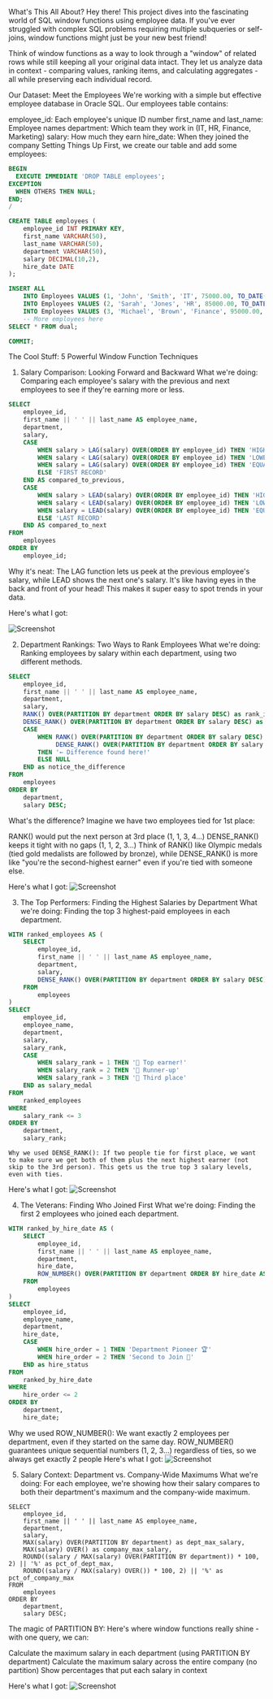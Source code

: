 What's This All About?
Hey there! This project dives into the fascinating world of SQL window functions using employee data. If you've ever struggled with complex SQL problems requiring multiple subqueries or self-joins, window functions might just be your new best friend!

Think of window functions as a way to look through a "window" of related rows while still keeping all your original data intact. They let us analyze data in context - comparing values, ranking items, and calculating aggregates - all while preserving each individual record.

Our Dataset: Meet the Employees
We're working with a simple but effective employee database in Oracle SQL. Our employees table contains:

employee_id: Each employee's unique ID number
first_name and last_name: Employee names
department: Which team they work in (IT, HR, Finance, Marketing)
salary: How much they earn
hire_date: When they joined the company
Setting Things Up
First, we create our table and add some employees:

```sql
BEGIN
  EXECUTE IMMEDIATE 'DROP TABLE employees';
EXCEPTION
  WHEN OTHERS THEN NULL;
END;
/

CREATE TABLE employees (
    employee_id INT PRIMARY KEY,
    first_name VARCHAR(50),
    last_name VARCHAR(50),
    department VARCHAR(50),
    salary DECIMAL(10,2),
    hire_date DATE
);

INSERT ALL
    INTO Employees VALUES (1, 'John', 'Smith', 'IT', 75000.00, TO_DATE('2018-06-20', 'YYYY-MM-DD'))
    INTO Employees VALUES (2, 'Sarah', 'Jones', 'HR', 85000.00, TO_DATE('2015-03-14', 'YYYY-MM-DD'))
    INTO Employees VALUES (3, 'Michael', 'Brown', 'Finance', 95000.00, TO_DATE('2010-08-24', 'YYYY-MM-DD'))
    -- More employees here
SELECT * FROM dual;

COMMIT;
```

The Cool Stuff: 5 Powerful Window Function Techniques
1. Salary Comparison: Looking Forward and Backward
What we're doing: Comparing each employee's salary with the previous and next employees to see if they're earning more or less.

```sql
SELECT 
    employee_id,
    first_name || ' ' || last_name AS employee_name,
    department,
    salary,
    CASE 
        WHEN salary > LAG(salary) OVER(ORDER BY employee_id) THEN 'HIGHER'
        WHEN salary < LAG(salary) OVER(ORDER BY employee_id) THEN 'LOWER'
        WHEN salary = LAG(salary) OVER(ORDER BY employee_id) THEN 'EQUAL'
        ELSE 'FIRST RECORD' 
    END AS compared_to_previous,
    CASE 
        WHEN salary > LEAD(salary) OVER(ORDER BY employee_id) THEN 'HIGHER'
        WHEN salary < LEAD(salary) OVER(ORDER BY employee_id) THEN 'LOWER'
        WHEN salary = LEAD(salary) OVER(ORDER BY employee_id) THEN 'EQUAL'
        ELSE 'LAST RECORD' 
    END AS compared_to_next
FROM 
    employees
ORDER BY 
    employee_id;
```

   Why it's neat: The LAG function lets us peek at the previous employee's salary, while LEAD shows the next one's salary. It's like having eyes in the back and front of your head! This makes it super easy to spot trends in your data.

Here's what I got:

![Screenshot](https://github.com/N1fabrice/QueryRunners/blob/main/QUERY%20RESULT%201.jpg)



2. Department Rankings: Two Ways to Rank Employees
What we're doing: Ranking employees by salary within each department, using two different methods.
```sql
SELECT 
    employee_id,
    first_name || ' ' || last_name AS employee_name,
    department,
    salary,
    RANK() OVER(PARTITION BY department ORDER BY salary DESC) as rank_in_dept,
    DENSE_RANK() OVER(PARTITION BY department ORDER BY salary DESC) as dense_rank_in_dept,
    CASE 
        WHEN RANK() OVER(PARTITION BY department ORDER BY salary DESC) != 
             DENSE_RANK() OVER(PARTITION BY department ORDER BY salary DESC) 
        THEN '← Difference found here!'
        ELSE NULL
    END as notice_the_difference
FROM 
    employees
ORDER BY
    department,
    salary DESC;
```
   What's the difference? Imagine we have two employees tied for 1st place:

RANK() would put the next person at 3rd place (1, 1, 3, 4...)
DENSE_RANK() keeps it tight with no gaps (1, 1, 2, 3...)
Think of RANK() like Olympic medals (tied gold medalists are followed by bronze), while DENSE_RANK() is more like "you're the second-highest earner" even if you're tied with someone else.

Here's what I got:
![Screenshot](https://github.com/N1fabrice/QueryRunners/blob/main/QUERY%20RESULT%202.jpg)


3. The Top Performers: Finding the Highest Salaries by Department
What we're doing: Finding the top 3 highest-paid employees in each department.
```sql
WITH ranked_employees AS (
    SELECT 
        employee_id,
        first_name || ' ' || last_name AS employee_name,
        department,
        salary,
        DENSE_RANK() OVER(PARTITION BY department ORDER BY salary DESC) as salary_rank
    FROM 
        employees
)
SELECT 
    employee_id,
    employee_name,
    department,
    salary,
    salary_rank,
    CASE 
        WHEN salary_rank = 1 THEN '🥇 Top earner!'
        WHEN salary_rank = 2 THEN '🥈 Runner-up'
        WHEN salary_rank = 3 THEN '🥉 Third place'
    END as salary_medal
FROM 
    ranked_employees
WHERE 
    salary_rank <= 3
ORDER BY 
    department, 
    salary_rank;
```
    Why we used DENSE_RANK(): If two people tie for first place, we want to make sure we get both of them plus the next highest earner (not skip to the 3rd person). This gets us the true top 3 salary levels, even with ties.

Here's what I got:
![Screenshot](https://github.com/N1fabrice/QueryRunners/blob/main/QUERY%20RESULT%203.jpg)

4. The Veterans: Finding Who Joined First
What we're doing: Finding the first 2 employees who joined each department.
```sql
WITH ranked_by_hire_date AS (
    SELECT 
        employee_id,
        first_name || ' ' || last_name AS employee_name,
        department,
        hire_date,
        ROW_NUMBER() OVER(PARTITION BY department ORDER BY hire_date ASC) as hire_order
    FROM 
        employees
)
SELECT 
    employee_id,
    employee_name,
    department,
    hire_date,
    CASE 
        WHEN hire_order = 1 THEN 'Department Pioneer 🏆'
        WHEN hire_order = 2 THEN 'Second to Join 🥈'
    END as hire_status
FROM 
    ranked_by_hire_date
WHERE 
    hire_order <= 2
ORDER BY 
    department, 
    hire_date;
```
   Why we used ROW_NUMBER(): We want exactly 2 employees per department, even if they started on the same day. ROW_NUMBER() guarantees unique sequential numbers (1, 2, 3...) regardless of ties, so we always get exactly 2 people
   Here's what I got:
   ![Screenshot](https://github.com/N1fabrice/QueryRunners/blob/main/QUERY%20RESULT%204.jpg)



5. Salary Context: Department vs. Company-Wide Maximums
What we're doing: For each employee, we're showing how their salary compares to both their department's maximum and the company-wide maximum.
```
SELECT 
    employee_id,
    first_name || ' ' || last_name AS employee_name,
    department,
    salary,
    MAX(salary) OVER(PARTITION BY department) as dept_max_salary,
    MAX(salary) OVER() as company_max_salary,
    ROUND((salary / MAX(salary) OVER(PARTITION BY department)) * 100, 2) || '%' as pct_of_dept_max,
    ROUND((salary / MAX(salary) OVER()) * 100, 2) || '%' as pct_of_company_max
FROM 
    employees
ORDER BY 
    department, 
    salary DESC;
```
The magic of PARTITION BY: Here's where window functions really shine - with one query, we can:

Calculate the maximum salary in each department (using PARTITION BY department)
Calculate the maximum salary across the entire company (no partition)
Show percentages that put each salary in context

Here's what I got:
 ![Screenshot](https://github.com/N1fabrice/QueryRunners/blob/main/QUERY%20RESULT%205.jpg)
